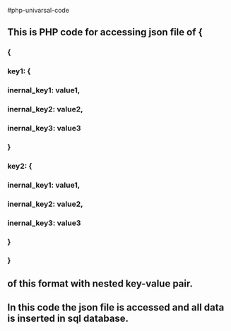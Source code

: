 #php-univarsal-code
<h2>This is PHP code for accessing json file of {</h2>
<h3>{</h3>
<h3>  key1: {</h3>
<h3>    inernal_key1: value1,</h3>
<h3>    inernal_key2: value2,</h3>
<h3>    inernal_key3: value3</h3>
<h3>  }</h3>
<h3>  key2: {</h3>
<h3>    inernal_key1: value1,</h3>
<h3>    inernal_key2: value2,</h3>
<h3>    inernal_key3: value3</h3>
<h3>  }</h3>
<h3>  }</h3>
<h2>of this format with nested key-value pair.</h2>
<h2>In this code the json file is accessed and all data is inserted in sql database.</h2>
